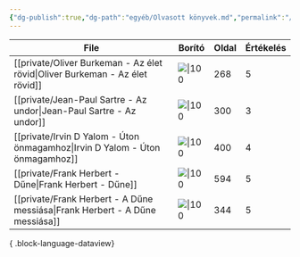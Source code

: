 ```yaml
---
{"dg-publish":true,"dg-path":"egyéb/Olvasott könyvek.md","permalink":"/egyeb/olvasott-koenyvek/"}
---
```


| File                                                                            | Borító                                                                  | Oldal | Értékelés |
| ------------------------------------------------------------------------------- | ----------------------------------------------------------------------- | ----- | --------- |
| [[private/Oliver Burkeman - Az élet rövid\|Oliver Burkeman - Az élet rövid]] | ![\|100](https://s01.static.libri.hu/cover/f1/4/8455928_4.jpg)          | 268   | 5         |
| [[private/Jean-Paul Sartre - Az undor\|Jean-Paul Sartre - Az undor]]         | ![\|100](https://moly.hu/system/covers/big/covers_79522.jpg?1395368974) | 300   | 3         |
| [[private/Irvin D Yalom - Úton önmagamhoz\|Irvin D Yalom - Úton önmagamhoz]] | ![\|100](https://lira.erbacdn.net/upload/M_28/rek1/554/2990554.jpg)     | 400   | 4         |
| [[private/Frank Herbert - Dűne\|Frank Herbert - Dűne]]                       | ![\|100](https://s01.static.libri.hu/cover/b5/c/5828424_4.jpg)          | 594   | 5         |
| [[private/Frank Herbert - A Dűne messiása\|Frank Herbert - A Dűne messiása]] | ![\|100](https://moly.hu/system/covers/big/covers_592985.jpg)           | 344   | 5         |

{ .block-language-dataview}
